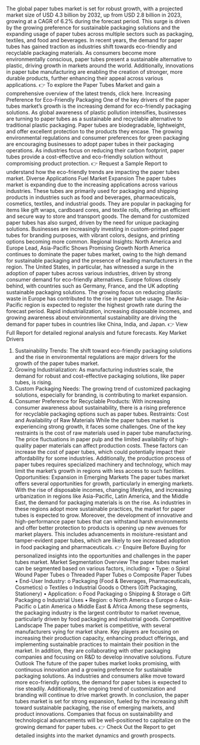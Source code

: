 The global paper tubes market is set for robust growth, with a projected market size of USD 4.3 billion by 2032, up from USD 2.8 billion in 2023, growing at a CAGR of 6.2% during the forecast period. This surge is driven by the growing preference for sustainable packaging solutions and the expanding usage of paper tubes across multiple sectors such as packaging, textiles, and food and beverages.
In recent years, the demand for paper tubes has gained traction as industries shift towards eco-friendly and recyclable packaging materials. As consumers become more environmentally conscious, paper tubes present a sustainable alternative to plastic, driving growth in markets around the world. Additionally, innovations in paper tube manufacturing are enabling the creation of stronger, more durable products, further enhancing their appeal across various applications.
👉 To explore the Paper Tubes Market and gain a comprehensive overview of the latest trends, click here.
Increasing Preference for Eco-Friendly Packaging
One of the key drivers of the paper tubes market’s growth is the increasing demand for eco-friendly packaging solutions. As global awareness of plastic pollution intensifies, businesses are turning to paper tubes as a sustainable and recyclable alternative to traditional plastic packaging. Paper tubes are biodegradable, lightweight, and offer excellent protection to the products they encase.
The growing environmental regulations and consumer preferences for green packaging are encouraging businesses to adopt paper tubes in their packaging operations. As industries focus on reducing their carbon footprint, paper tubes provide a cost-effective and eco-friendly solution without compromising product protection.
👉 Request a Sample Report to understand how the eco-friendly trends are impacting the paper tubes market.
Diverse Applications Fuel Market Expansion
The paper tubes market is expanding due to the increasing applications across various industries. These tubes are primarily used for packaging and shipping products in industries such as food and beverages, pharmaceuticals, cosmetics, textiles, and industrial goods. They are popular in packaging for items like gift wraps, cardboard cores, and textile rolls, offering an efficient and secure way to store and transport goods.
The demand for customized paper tubes has also surged, driven by the need for unique packaging solutions. Businesses are increasingly investing in custom-printed paper tubes for branding purposes, with vibrant colors, designs, and printing options becoming more common.
Regional Insights: North America and Europe Lead, Asia-Pacific Shows Promising Growth
North America continues to dominate the paper tubes market, owing to the high demand for sustainable packaging and the presence of leading manufacturers in the region. The United States, in particular, has witnessed a surge in the adoption of paper tubes across various industries, driven by strong consumer demand for eco-friendly alternatives.
Europe follows closely behind, with countries such as Germany, France, and the UK adopting sustainable packaging solutions. The growing focus on reducing plastic waste in Europe has contributed to the rise in paper tube usage.
The Asia-Pacific region is expected to register the highest growth rate during the forecast period. Rapid industrialization, increasing disposable incomes, and growing awareness about environmental sustainability are driving the demand for paper tubes in countries like China, India, and Japan.
👉 View Full Report for detailed regional analysis and future forecasts.
Key Market Drivers
1.	Sustainability Trends: The shift toward eco-friendly packaging solutions and the rise in environmental regulations are major drivers for the growth of the paper tubes market.
2.	Growing Industrialization: As manufacturing industries scale, the demand for robust and cost-effective packaging solutions, like paper tubes, is rising.
3.	Custom Packaging Needs: The growing trend of customized packaging solutions, especially for branding, is contributing to market expansion.
4.	Consumer Preference for Recyclable Products: With increasing consumer awareness about sustainability, there is a rising preference for recyclable packaging options such as paper tubes.
Restraints: Cost and Availability of Raw Materials
While the paper tubes market is experiencing strong growth, it faces some challenges. One of the key restraints is the cost of raw materials used in paper tube manufacturing. The price fluctuations in paper pulp and the limited availability of high-quality paper materials can affect production costs. These factors can increase the cost of paper tubes, which could potentially impact their affordability for some industries.
Additionally, the production process of paper tubes requires specialized machinery and technology, which may limit the market’s growth in regions with less access to such facilities.
Opportunities: Expansion in Emerging Markets
The paper tubes market offers several opportunities for growth, particularly in emerging markets. With the rise of disposable incomes, changing lifestyles, and increasing urbanization in regions like Asia-Pacific, Latin America, and the Middle East, the demand for packaging materials is on the rise. As industries in these regions adopt more sustainable practices, the market for paper tubes is expected to grow.
Moreover, the development of innovative and high-performance paper tubes that can withstand harsh environments and offer better protection to products is opening up new avenues for market players. This includes advancements in moisture-resistant and tamper-evident paper tubes, which are likely to see increased adoption in food packaging and pharmaceuticals.
👉 Enquire Before Buying for personalized insights into the opportunities and challenges in the paper tubes market.
Market Segmentation Overview
The paper tubes market can be segmented based on various factors, including:
•	Type:
o	Spiral Wound Paper Tubes
o	Threaded Paper Tubes
o	Composite Paper Tubes
•	End-User Industry:
o	Packaging (Food & Beverages, Pharmaceuticals, Cosmetics)
o	Textiles
o	Industrial Goods
o	Others (Gift Packaging, Stationery)
•	Application:
o	Food Packaging
o	Shipping & Storage
o	Gift Packaging
o	Industrial Uses
•	Region:
o	North America
o	Europe
o	Asia-Pacific
o	Latin America
o	Middle East & Africa
Among these segments, the packaging industry is the largest contributor to market revenue, particularly driven by food packaging and industrial goods.
Competitive Landscape
The paper tubes market is competitive, with several manufacturers vying for market share. Key players are focusing on increasing their production capacity, enhancing product offerings, and implementing sustainable practices to maintain their position in the market. In addition, they are collaborating with other packaging companies and focusing on R&D to develop innovative solutions.
Future Outlook
The future of the paper tubes market looks promising, with continuous innovation and a growing preference for sustainable packaging solutions. As industries and consumers alike move toward more eco-friendly options, the demand for paper tubes is expected to rise steadily. Additionally, the ongoing trend of customization and branding will continue to drive market growth.
In conclusion, the paper tubes market is set for strong expansion, fueled by the increasing shift toward sustainable packaging, the rise of emerging markets, and product innovations. Companies that focus on sustainability and technological advancements will be well-positioned to capitalize on the growing demand for paper tubes.
👉 Check Out the Report to get detailed insights into the market dynamics and growth prospects.

